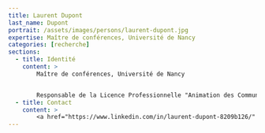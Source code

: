 ```yaml
---
title: Laurent Dupont
last_name: Dupont
portrait: /assets/images/persons/laurent-dupont.jpg
expertise: Maître de conférences, Université de Nancy
categories: [recherche]
sections:
  - title: Identité
    content: >
        Maître de conférences, Université de Nancy


        Responsable de la Licence Professionnelle "Animation des Communautés et Réseaux Socionumériques" (ACoRS)
  - title: Contact
    content: >
        <a href="https://www.linkedin.com/in/laurent-dupont-8209b126/" target="_blank" rel="noreferrer">LinkedIn</a>
---
```

